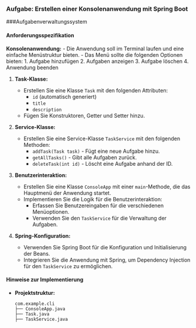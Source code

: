 ### Aufgabe: Erstellen einer Konsolenanwendung mit Spring Boot

###Aufgabenverwaltungssystem

#### Anforderungsspezifikation

  
 **Konsolenanwendung:**
    - Die Anwendung soll im Terminal laufen und eine einfache Menüstruktur bieten.
    - Das Menü sollte die folgenden Optionen bieten:
      1. Aufgabe hinzufügen
      2. Aufgaben anzeigen
      3. Aufgabe löschen
      4. Anwendung beenden

1. **Task-Klasse:**
    - Erstellen Sie eine Klasse `Task` mit den folgenden Attributen:
        - `id` (automatisch generiert)
        - `title`
        - `description`
    - Fügen Sie Konstruktoren, Getter und Setter hinzu.

2. **Service-Klasse:**
    - Erstellen Sie eine Service-Klasse `TaskService` mit den folgenden Methoden:
        - `addTask(Task task)` - Fügt eine neue Aufgabe hinzu.
        - `getAllTasks()` - Gibt alle Aufgaben zurück.
        - `deleteTask(int id)` - Löscht eine Aufgabe anhand der ID.

5. **Benutzerinteraktion:**
    - Erstellen Sie eine Klasse `ConsoleApp` mit einer `main`-Methode, die das Hauptmenü der Anwendung startet.
    - Implementieren Sie die Logik für die Benutzerinteraktion:
        - Erfassen Sie Benutzereingaben für die verschiedenen Menüoptionen.
        - Verwenden Sie den `TaskService` für die Verwaltung der Aufgaben.

6. **Spring-Konfiguration:**
    - Verwenden Sie Spring Boot für die Konfiguration und Initialisierung der Beans.
    - Integrieren Sie die Anwendung mit Spring, um Dependency Injection für den `TaskService` zu ermöglichen.

#### Hinweise zur Implementierung

- **Projektstruktur:**
    ```
    com.example.cli
    ├── ConsoleApp.java
    ├── Task.java
    ├── TaskService.java
    ```

